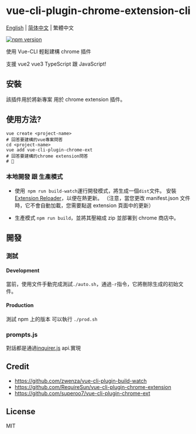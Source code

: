 # vue-cli-plugin-chrome-extension-cli

[English](./README.md) | [简体中文](./README-zh_CN.md) | 繁體中文

[![npm version](https://badge.fury.io/js/vue-cli-plugin-chrome-ext.svg)](https://www.npmjs.com/package/vue-cli-plugin-chrome-ext)

使用 Vue-CLI 輕鬆建構 chrome 插件

支援 vue2 vue3 TypeScript 跟 JavaScript!

## 安裝

該插件用於將新專案 用於 chrome extension 插件。

## 使用方法?

```
vue create <project-name>
# 回答要建構的vue專案問答
cd <project-name>
vue add vue-cli-plugin-chrome-ext
# 回答要建構的chrome extension問答
# 🎉
```

### 本地開發 跟 生產模式

- 使用` npm run build-watch`運行開發模式，將生成一個`dist`文件。 安裝[Extension Reloader](https://chrome.google.com/webstore/detail/extensions-reloader/fimgfedafeadlieiabdeeaodndnlbhid)，以便在熱更新。 （注意，當您更改 manifest.json 文件時，它不會自動加載，您需要點選 extension 頁面中的更新）

- 生產模式 `npm run build`，並將其壓縮成 zip 並部署到 chrome 商店中。

## 開發

### 測試

#### Development

當前，使用文件手動完成測試`./auto.sh`，通過`-r`指令，它將刪除生成的初始文件。

#### Production

測試 npm 上的版本 可以執行 `./prod.sh`

### prompts.js

對話都是通過[inquirer.js](https://github.com/SBoudrias/Inquirer.js) api.實現

## Credit

- https://github.com/zwenza/vue-cli-plugin-build-watch
- https://github.com/RequireSun/vue-cli-plugin-chrome-extension
- https://github.com/superoo7/vue-cli-plugin-chrome-ext

## License

MIT
